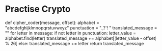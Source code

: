# Practise Crypto

def cipher_coder(message, offset):
    alphabet = "abcdefghijklmnopqrstuvwxyz"
    punctuation = ".,?'! "
    translated_message = ""
    for letter in message:
        if not letter in punctuation:
            letter_value = alphabet.find(letter)
            translated_message += alphabet[(letter_value - offset) % 26]
        else:
            translated_message += letter
    return translated_message
